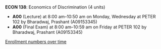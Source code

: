**ECON 138**: Economics of Discrimination (4 units)

- **A00** (Lecture) at 8:00 am–10:50 am on Monday, Wednesday at PETER 102 by Bharadwaj, Prashant (A09153345)
- **A00** (Final Exam) at 8:00 am–10:59 am on Friday at PETER 102 by Bharadwaj, Prashant (A09153345)

[Enrollment numbers over time](./ECON138.tsv)
